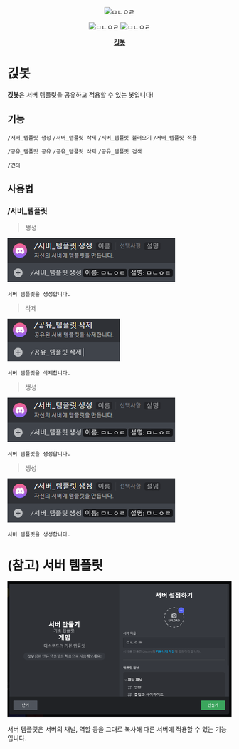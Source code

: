 <p align="center">
    <img src="https://images-ext-1.discordapp.net/external/EjAUZcJbKK0_hb1T2VlTFZ4q4Gga4EoqRwMSwn3AcSo/%3Fsize%3D1024/https/cdn.discordapp.com/avatars/878586364763967519/3ae6d18f043a1b0505a12cfe5c0e425a.webp?size=1024" width="40%" height="30%" title="긵봇" alt="ㅁㄴㅇㄹ">
</p>

<p align="center">
    <img src="https://api.koreanbots.dev/widget/bots/servers/878586364763967519.svg" title="서버 수" alt="ㅁㄴㅇㄹ">
    <img src="https://api.koreanbots.dev/widget/bots/votes/878586364763967519.svg" title="하트 수" alt="ㅁㄴㅇㄹ">
</p>

<p align="center">
    <a href="https://c11.kr/discordbot_ginzb" target="_blank" title="초대하기">
        <b>긵봇</b>
    </a>
</p>


# 긵봇

**긵봇**은 서버 템플릿을 공유하고 적용할 수 있는 봇입니다!

## 기능

`/서버_템플릿 생성` `/서버_템플릿 삭제` `/서버_템플릿 불러오기` `/서버_템플릿 적용`

`/공유_템플릿 공유` `/공유_템플릿 삭제` `/공유_템플릿 검색`

`/건의`

## 사용법

### /서버_템플릿

> 생성

![4](images/4.PNG)

```
서버 템플릿을 생성합니다.
```

> 삭제

![5](images/5.PNG)

```
서버 템플릿을 삭제합니다.
```

> 생성

![4](images/4.PNG)

```
서버 템플릿을 생성합니다.
```

> 생성

![4](images/4.PNG)

```
서버 템플릿을 생성합니다.
```

# (참고) 서버 템플릿

![3](images/3.PNG)

서버 템플릿은 서버의 채널, 역할 등을 그대로 복사해 다른 서버에 적용할 수 있는 기능입니다.


